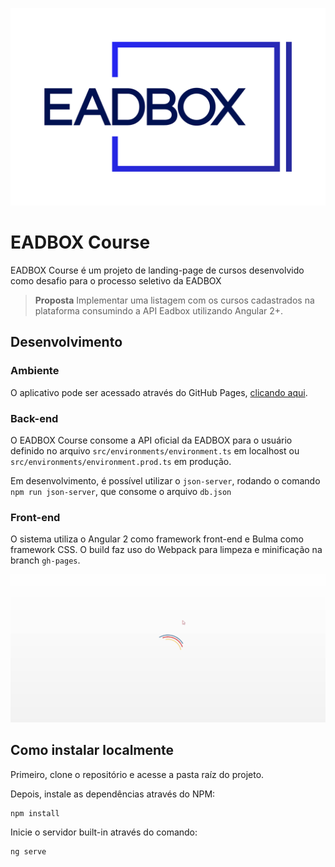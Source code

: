 ![](./src/logo.png)

# EADBOX Course

EADBOX Course é um projeto de landing-page de cursos desenvolvido como desafio para o processo seletivo da EADBOX

> **Proposta**
> Implementar uma listagem com os cursos cadastrados na plataforma consumindo a API Eadbox utilizando Angular 2+.

## Desenvolvimento

### Ambiente

O aplicativo pode ser acessado através do GitHub Pages, [clicando aqui](https://lhcgoncalves.github.io/eadbox-course).

### Back-end

O EADBOX Course consome a API oficial da EADBOX para o usuário definido no arquivo `src/environments/environment.ts` em localhost ou `src/environments/environment.prod.ts` em produção.

Em desenvolvimento, é possível utilizar o `json-server`, rodando o comando `npm run json-server`, que consome o arquivo `db.json`

### Front-end

O sistema utiliza o Angular 2 como framework front-end e Bulma como framework CSS. O build faz uso do Webpack para limpeza e minificação na branch `gh-pages`.

![](./src/animation.gif)

## Como instalar localmente

Primeiro, clone o repositório e acesse a pasta raíz do projeto.

Depois, instale as dependências através do NPM:

    npm install

Inicie o servidor built-in através do comando:

    ng serve
